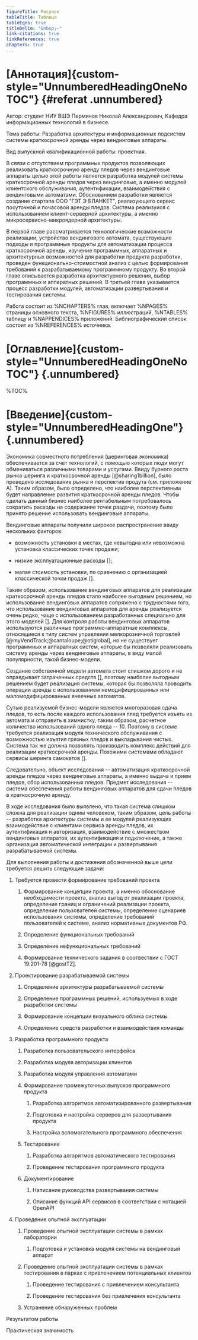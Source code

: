```yaml
---
figureTitle: Рисунок
tableTitle: Таблица
tableEqns: true
titleDelim: "&nbsp;–"
link-citations: true
linkReferences: true
chapters: true
...
```


# [Аннотация]{custom-style="UnnumberedHeadingOneNoTOC"} {#referat .unnumbered}

Автор: студент НИУ ВШЭ Перминов Николай Александрович, Кафедра информационных технологий в бизнесе.

Тема работы: Разработка архитектуры и информационных подсистем системы краткосрочной аренды через вендинговые аппараты.

Вид выпускной квалификационной работы: проектная.

В связи с отсутствием программных продуктов позволяющих реализовать краткосрочную аренду пледов через вендинговые аппараты целью этой работы является разработка модулей системы краткосрочной аренды пледов через вендинговые, а именно модулей клиентского обслуживания, аутентификации, взаимодействия с вендинговыми автоматами. Обоснованием разработки является создание стартапа ООО "ГЭТ Э БЛАНКЕТ", реализующего сервис посуточной и почасовой аренды пледов. Система реализуися с использованием клиент-серверной архитектуры, а именно микросервисно-микроядерной архитектуры.

В первой главе рассматривается технологические возможности реализации, устройство вендингового автомата, существующие подходы и программные продукты для автоматизации процесса краткосрочной аренды, изучение программных, аппаратных и архитектурных возможностей для разработки продукта разработки, проведен функционально-стоимостной анализ с целью формирования требований к разрабатываемому программному продукту. Во второй главе описывается разработка архитектурного решения, выбор программных и аппаратных решений. В третьей главе указывается процесс разработки модулей, автоматизации развертывания и тестирования системы.

Работа состоит из %NCHAPTERS% глав, включает %NPAGES% страницы основного текста, %NFIGURES% иллюстраций, %NTABLES% таблицу и %NAPPENDICES% приложений. Библиографический список состоит из %NREFERENCES% источника.

# [Оглавление]{custom-style="UnnumberedHeadingOneNoTOC"} {.unnumbered}

%TOC%

# [Введение]{custom-style="UnnumberedHeadingOne"} {.unnumbered}

Экономика совместного потребления (шеринговая экономика) обеспечивается за счет технологий, с помощью которых люди могут обмениваться различными товарами и услугами. Ввиду бурного роста рынка шеринга и краткосрочной аренды [@sharing1billion], было проведено исследование рынка и перспектив продута (см. приложение А). Таким образом, было определено, что наиболее перспективным будет направление развития краткосрочной аренды пледов. Чтобы сделать данный бизнес наиболее рентабельным потребовалось сократить расходы на содержание точек раздачи, поэтому было принято решение использовать вендинговые аппараты.

Вендинговые аппараты получили широкое распространение ввиду нескольких факторов: 

- возможность установки в местах, где невыгодна или невозможна установка классических точек продажи;

- низкие эксплуатационные расходы []; 

- малая стоимость установки, по сравнению с организацией классической точки продаж [].

Таким образом, использование вендинговых аппаратов для реализации краткосрочной аренды пледов стало наиболее выгодным решением, но использование вендинговых аппаратов сопряжено с трудностями того, что использование вендинговых аппаратов для аренды реализуется очень редко, чаще с использованием разработанных специально для этого моделей []. Для контроля работы вендинговых аппаратов используются различные программно-аппаратные комплексы, относящиеся к типу систем управления мелкорозничной торговлей [@myVendTrack;@cantaloupe;@otiglobal], но не существует программных и аппаратных систем, которые бы позволяли реализовать систему аренды через вендинговые аппараты, в виду малой популярности, такой бизнес-модели. 

Создание собственной модели автомата стоит слишком дорого и не оправдывает затраченных средств [], поэтому наиболее выгодным решением будет реализация системы, которая бы позволяла проводить операции аренды с использованием немодифицированных или маломодифицированных ячеечных автоматов.

Сутью реализуемой бизнес-модели является многоразовая сдача пледов, то есть после каждого использования плед требуется изъять из автомата и отправить в химчистку, таким образом, расчетное количество использований одного пледа -- 10. Поэтому в системе требуется реализация модуля технического обслуживания с возможностью изъятия грязных пледов и выкладывания чистых. Система так же должна позволять производить комплекс действий для реализации краткосрочной аренды. Похожими системами обладают сервисы шеринга самокатов []. 

Следовательно, объект исследования -- автоматизация краткосрочной аренды пледов через вендинговые аппараты, а именно выдача и прием пледов, сбор использованных пледов. Предмет исследования -- система обеспечения работы вендинговых аппаратов для сдачи пледов в краткосрочную аренду.

В ходе исследования было выявлено, что такая система слишком сложна для реализации одним человеком, таким образом, цель работы -- разработка архитектуры системы и ее модулей реализующих взаимодействие с клиентами сервиса аренды пледов, их аутентификация и авторизация, взаимодействие с множеством вендинговых аппаратов, их аутентификация и подключение, а также организация автоматической интеграции и развертывания разрабатываемой системы. 

Для выполнения работы и достижения обозначенной выше цели требуется решить следующие задачи: 

1. Требуется провести формирование требований проекта

    1. Формирование концепции проекта, а именно 
    обоснование необходимости проекта, 
    анализ выгод от реализации проекта, 
    определение границ и ограничений реализации проекта, 
    определение пользователей системы, 
    определение сценариев использования системы, 
    определение требований пользователей к системе, 
    анализ нормативных документов РФ.

    1. Определение функциональных требований 

    1. Определение нефункциональных требований 

    1. Формирование технического задания в соотвествии с ГОСТ 19.201-78 [@gostTZ].

1. Проектирование разрабатываемой системы 

    1. Определение архитектуры разрабатываемой системы 

    1. Определение программных решений, используемых в ходе разработки системы 

    1. Формирование концепции визуального облика системы

    1. Определение средств разработки и взаимодействия команды

1. Разработка программного продукта 

    1. Разработка пользовательского интерфейса

    1. Разработка модуля авторизации клиентов

    1. Разработка модуля управления автоматами

    1. Формирование промежуточных выпусков программного продукта 

        1. Разработка алгоритмов автоматизированного развертывания 

        1. Подготовка и настройка серверов для развертывания продукта

        1. Настройка вспомогательного программного обеспечения

    1. Тестирование

        1. Разработка алгоритмов автоматического тестирования

        1. Проведение тестирования программного продукта

    1. Документирование

        1. Написание руководства развертывания системы

        1. Описание функций API сервисов в соответствии с нотацией OpenAPI

1. Проведение опытной эксплуатации 

    1. Проведение опытной эксплуатации системы в рамках лаборатории 

        1. Подготовка и установка модуля системы на вендинговый аппарат 

    1. Проведение опытной эксплуатации системы в рамках тестирования в парках с привлечением потенциальных клиентов 

        1. Проведение тестирования с привлечением консультанта 

        1. Проведение тестирования без привлечения консультанта

    1. Устранение обнаруженных проблем

Результатом работы 

Практическая значимость 

